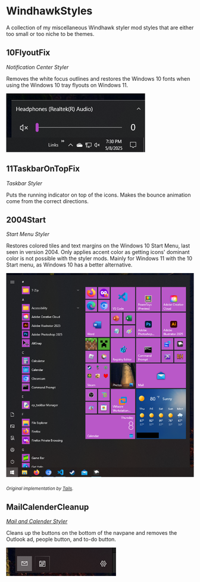 # WindhawkStyles

A collection of my miscellaneous Windhawk styler mod styles that are either too small or too niche to be themes.

## 10FlyoutFix

_Notification Center Styler_

Removes the white focus outlines and restores the Windows 10 fonts when using the Windows 10 tray flyouts on Windows 11.

![10FlyoutFix](screenshots/10FlyoutFix.png)

## 11TaskbarOnTopFix

_Taskbar Styler_

Puts the running indicator on top of the icons. Makes the bounce animation come from the correct directions.

## 2004Start

_Start Menu Styler_

Restores colored tiles and text margins on the Windows 10 Start Menu, last seen in version 2004. Only applies accent color as getting icons' dominant color is not possible with the styler mods. Mainly for Windows 11 with the 10 Start menu, as Windows 10 has a better alternative.

![2004Start](screenshots/2004Start.png)

<sub>_Original implementation by [Tails](https://github.com/milestprower92)._</sub>

## MailCalenderCleanup
[_Mail and Calender Styler_](mods/mail-and-calender-styler.wh.cpp)

Cleans up the buttons on the bottom of the navpane and removes the Outlook ad, people button, and to-do button.

![MailCalenderCleanup](screenshots/MailCalenderCleanup.png)
